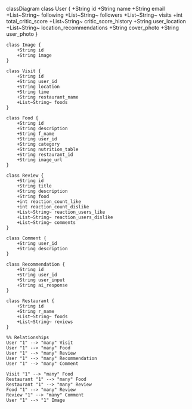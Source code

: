 classDiagram
    class User {
        +String id
        +String name
        +String email
        +List~String~ following
        +List~String~ followers
        +List~String~ visits
        +int total_critic_score
        +List~String~ critic_score_history
        +String user_location
        +List~String~ location_recommendations
        +String cover_photo
        +String user_photo
    }

    class Image {
        +String id
        +String image
    }

    class Visit {
        +String id
        +String user_id
        +String location
        +String time
        +String restaurant_name
        +List~String~ foods
    }

    class Food {
        +String id
        +String description
        +String f_name
        +String user_id
        +String category
        +String nutrition_table
        +String restaurant_id
        +String image_url
    }

    class Review {
        +String id
        +String title
        +String description
        +String food
        +int reaction_count_like
        +int reaction_count_dislike
        +List~String~ reaction_users_like
        +List~String~ reaction_users_dislike
        +List~String~ comments
    }

    class Comment {
        +String user_id
        +String description
    }

    class Recommendation {
        +String id
        +String user_id
        +String user_input
        +String ai_response
    }

    class Restaurant {
        +String id
        +String r_name
        +List~String~ foods
        +List~String~ reviews
    }

    %% Relationships
    User "1" --> "many" Visit
    User "1" --> "many" Food
    User "1" --> "many" Review
    User "1" --> "many" Recommendation
    User "1" --> "many" Comment

    Visit "1" --> "many" Food
    Restaurant "1" --> "many" Food
    Restaurant "1" --> "many" Review
    Food "1" --> "many" Review
    Review "1" --> "many" Comment
    User "1" --> "1" Image
